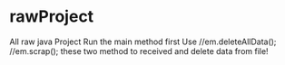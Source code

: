 # rawProject
All raw java Project
Run the main method first
Use //em.deleteAllData();
		//em.scrap();
    these two method to received and delete data from file!
